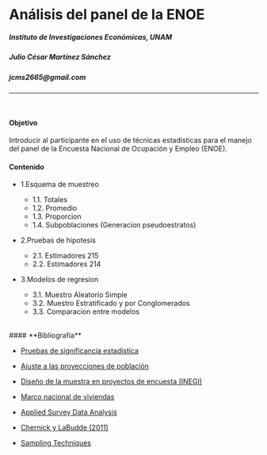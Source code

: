 
# Análisis del panel de la ENOE
##### Instituto de Investigaciones Económicas, UNAM
##### Julio César Martínez Sánchez 
##### _jcms2665@gmail.com_
___
<br>

#### Objetivo 

Introducir al participante en el uso de técnicas estadísticas para el manejo del panel de la Encuesta Nacional de Ocupación y Empleo (ENOE). 
<br>
#### Contenido

+ 1.Esquema de muestreo
	+ 1.1. Totales	
	+ 1.2. Promedio
	+ 1.3. Proporcion
	+ 1.4. Subpoblaciones (Generacion pseudoestratos)
  
+ 2.Pruebas de hipotesis
	+ 2.1. Estimadores 215
	+ 2.2. Estimadores 214
  
+ 3.Modelos de regresion
	+ 3.1. Muestro Aleatorio Simple
	+ 3.2. Muestro Estratificado y por Conglomerados
	+ 3.3. Comparacion entre modelos	

<br>
#### **Bibliografía** 

* [Pruebas de significancia estadística](http://www.beta.inegi.org.mx/contenidos/proyectos/enchogares/regulares/enoe/doc/enoe_significancia.pdf)

* [Ajuste a las proyecciones de población](http://www.beta.inegi.org.mx/contenidos/proyectos/enchogares/regulares/enoe/doc/Nota_Result_Proy.pdf)

* [Diseño de la muestra en proyectos de encuesta (INEGI)](http://www.snieg.mx/contenidos/espanol/normatividad/doctos_genbasica/muestra_encuesta.pdf)

* [Marco nacional de viviendas](http://www.inegi.org.mx/eventos/2013/Foro_Estadistica/doc/P-AnaMariaLanderos.pdf)

* [Applied Survey Data Analysis](http://www.isr.umich.edu/src/smp/asda/)

* [Chernick y LaBudde (2011)](http://www.ievbras.ru/ecostat/Kiril/R/Biblio/R_eng/Chernick2011.pdf)

* [Sampling Techniques](http://hbanaszak.mjr.uw.edu.pl/StatRozw/Books/Cochran_1977_Sampling%20Techniques.pdf)



